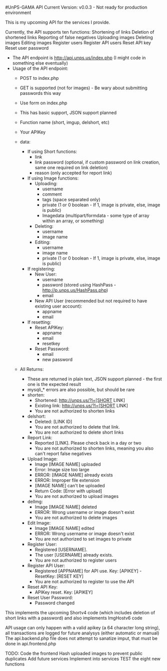 #UnPS-GAMA API
Current Version: v0.0.3 - Not ready for production environment

This is my upcoming API for the services I provide.

Currently, the API supports ten functions:
	Shortening of links
	Deletion of shortened links
	Reporting of false negatives
	Uploading images
	Deleting images
	Editing images
	Register users
	Register API users
	Reset API key
	Reset user password

- The API endpoint is http://api.unps.us/index.php (I might code in something else eventually)
- Usage of the API endpoint:
	- POST to index.php
	- GET is supported (not for images) - Be wary about submitting passwords this way
	- Use form on index.php
	
	- This has basic support, JSON support planned
	- Function name (short, imgup, delshort, etc)
	- Your APIKey
	- data:
		- If using Short functions:
			- link
			- link password (optional, if custom password on link creation, same one required on link deletion)
			- reason (only accepted for report link)
		- If using Image functions:
			- Uploading:
				- username
				- comment
				- tags (space separated only)
				- private (1 or 0 boolean - If 1, image is private, else, image is public)
				- Imagedata (multipart/formdata - some type of array within an array, or something)
			- Deleting:
				- username
				- image name
			- Editing:
				- username
				- image name
				- private (1 or 0 boolean - If 1, image is private, else, image is public)
		- If registering:
			- New User:
				- username
				- password (stored using HashPass - http://p.unps.us/HashPass.php)
				- email
			- New API User (recommended but not required to have existing user account): 
				- appname
				- email
		- If resetting:
			- Reset APIKey:
				- appname
				- email
				- resetkey
			- Reset Password:
				- email
				- new password

	- All Returns:
		- These are returned in plain text, JSON support planned - the first one is the expected result
		- mysqli_* errors are also possible, but should be rare
		- shorten:
			- Shortened: http://unps.us/?l=[SHORT LINK]
			- Existing link: http://unps.us/?l=[SHORT LINK]
			- You are not authorized to shorten links
		- delshort:
			- Deleted: [LINK ID]
			- You are not authorized to delete that link.
			- You are not authorized to delete short links
		- Report Link: 
			- Reported [LINK]. Please check back in a day or two
			- You are not authorized to shorten links, meaning you also can't report false negatives
		- Upload Image:
			- Image [IMAGE NAME] uploaded
			- Error: Image size too large
			- ERROR: [IMAGE NAME] already exists
			- ERROR: Improper file extension
			- [IMAGE NAME] can't be uploaded
			- Return Code: [Error with upload]
			- You are not authorized to upload images
		- delImg:
			- Image [IMAGE NAME] deleted
			- ERROR: Wrong username or image doesn't exist
			- You are not authorized to delete images
		- Edit Image:
			- Image [IMAGE NAME] edited
			- ERROR: Wrong username or image doesn't exist
			- You are not authorized to set images to private
		- Register User:
			- Registered [USERNAME].
			- The user [USERNAME] already exists.
			- You are not authorized to register users
		- Register API User:
			- Registered [APPNAME] for API use. Key: [APIKEY] - ResetKey: [RESET KEY]
			- You are not authorized to register to use the API
		- Reset API Key:
			- APIKey reset. Key: [APIKEY]
		- Reset User Password:
			- Password changed		

This implements the upcoming Shortv4 code (which includes deletion of short links with a password) and also implements ImgHostv6 code

API usage can only happen with a valid apikey (a 64 character long string), all transactions are logged for future analysys (either automatic or manual)
The api.backend.php file does not attempt to sanatize imput, that must be done in api.frontend.php

TODO:
	Code the frontend
	Hash uploaded images to prevent public duplicates
	Add future services
	Implement into services
	TEST the eight new functions